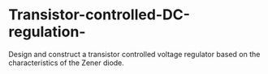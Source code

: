 # Transistor-controlled-DC-regulation-
 Design and construct a transistor controlled voltage regulator based  on the characteristics of the Zener diode.
